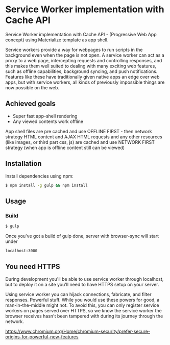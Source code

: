 # Service Worker implementation with Cache API
Service Worker implementation with Cache API - (Progressive Web App concept) using Materialize template as app shell.

Service workers provide a way for webpages to run scripts in the background even when the page is not open. A service worker can act as a proxy to a web page, intercepting requests and controlling responses, and this makes them well suited to dealing with many exciting web features, such as offline capabilities, background syncing, and push notifications. Features like these have traditionally given native apps an edge over web apps, but with service workers, all kinds of previously impossible things are now possible on the web.

## Achieved goals

* Super fast app-shell rendering
* Any viewed contents work offline

App shell files are pre cached and use OFFLINE FIRST - then network strategy
HTML content and AJAX HTML requests and any other resources
(like images, or third part css, js) are cached and use NETWORK FIRST strategy (when app is offline content still can be viewed)


## Installation

Install dependencies using npm:

```sh
$ npm install -g gulp && npm install
```

## Usage

### Build

```sh
$ gulp
```

Once you've got a build of gulp done, server with browser-sync will start under
```sh
localhost:3000
```

## You need HTTPS

During development you'll be able to use service worker through localhost, but to deploy it on a site you'll need to have HTTPS setup on your server.

Using service worker you can hijack connections, fabricate, and filter responses. Powerful stuff. While you would use these powers for good, a man-in-the-middle might not. To avoid this, you can only register service workers on pages served over HTTPS, so we know the service worker the browser receives hasn't been tampered with during its journey through the network.

https://www.chromium.org/Home/chromium-security/prefer-secure-origins-for-powerful-new-features